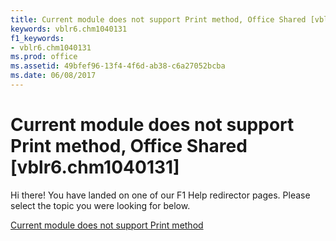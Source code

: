 ```yaml
---
title: Current module does not support Print method, Office Shared [vblr6.chm1040131]
keywords: vblr6.chm1040131
f1_keywords:
- vblr6.chm1040131
ms.prod: office
ms.assetid: 49bfef96-13f4-4f6d-ab38-c6a27052bcba
ms.date: 06/08/2017
---
```



# Current module does not support Print method, Office Shared [vblr6.chm1040131]

Hi there! You have landed on one of our F1 Help redirector pages. Please select the topic you were looking for below.

[Current module does not support Print method](http://msdn.microsoft.com/library/30f14bb8-ebc6-cbd7-e1f2-e557836c93a9%28Office.15%29.aspx)

